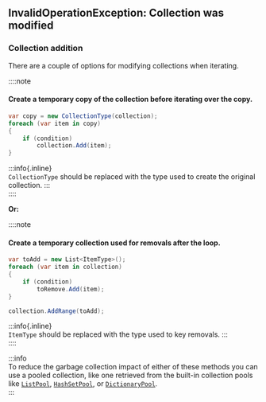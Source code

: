## InvalidOperationException: Collection was modified
### Collection addition

There are a couple of options for modifying collections when iterating. 

::::note  
#### Create a temporary copy of the collection before iterating over the copy.
```csharp
var copy = new CollectionType(collection);
foreach (var item in copy)
{
    if (condition)
        collection.Add(item);
}
```
:::info{.inline}  
`CollectionType` should be replaced with the type used to create the original collection.
:::  
::::  

**Or:**  

::::note  
#### Create a temporary collection used for removals after the loop.
```csharp
var toAdd = new List<ItemType>();
foreach (var item in collection)
{
    if (condition)
        toRemove.Add(item);
}

collection.AddRange(toAdd);
```
:::info{.inline}  
`ItemType` should be replaced with the type used to key removals.
:::  
::::

:::info  
To reduce the garbage collection impact of either of these methods you can use a pooled collection, like one retrieved from the built-in collection pools like [`ListPool`](https://docs.unity3d.com/ScriptReference/Pool.ListPool_1.html), [`HashSetPool`](https://docs.unity3d.com/ScriptReference/Pool.HashSetPool_1.html), or [`DictionaryPool`](https://docs.unity3d.com/ScriptReference/Pool.DictionaryPool_2.html).  
:::